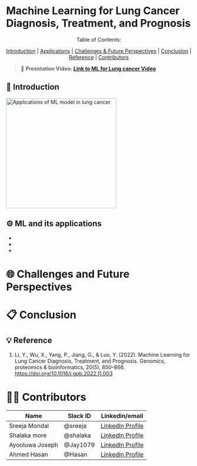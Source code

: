 # Machine Learning for Lung Cancer Diagnosis, Treatment, and Prognosis

<p align="center">Table of Contents:</p>
<p align="center">
  <a href="#introduction">Introduction</a> |
  <a href="#applications">Applications</a> |
  <a href="#challenges-and-future-perspectives">Challenges & Future Perspectives</a> |
  <a href="#conclusion">Conclusion</a> |
  <a href="#reference">Reference</a> |
  <a href="#contributors">Contributors</a>
</p>


> 🎥 **Presntation Video: <a href="https://www.google.com" target="_blank">	Link to ML for Lung cancer Video</a>**

##  📝 **Introduction** 

<img src="https://github.com/user-attachments/assets/05deaa57-4eba-411a-8125-d7b4224e95ab" alt="Applications of ML model in lung cancer" width="300" />

## ⚙️ **ML and its applications**
-
-
-
# 🌐 **Challenges and Future Perspectives**

# 📋 **Conclusion**

## :bulb: **Reference** 
1. Li, Y., Wu, X., Yang, P., Jiang, G., & Luo, Y. (2022). Machine Learning for Lung Cancer Diagnosis, Treatment, and Prognosis. Genomics, proteomics & bioinformatics, 20(5), 850–866. https://doi.org/10.1016/j.gpb.2022.11.003

# 👩‍💻 **Contributors**

|Name| Slack ID|Linkedin/email |
| ----------- |----------- |----------- |
| Sreeja Mondal| @sreeja | <a href="https://linkedin.com/in/sreejamondal263/" target="_blank">	LinkedIn Profile</a> |
| Shalaka more | @shalaka | <a href="https://www.linkedin.com/in/shalaka-more-03277913b/" target="_blank">	LinkedIn Profile</a>  |
| Ayooluwa Joseph| @Jay1079 | <a href="https://www.markdownguide.org" target="_blank">	LinkedIn Profile</a> |
| Ahmed Hasan | @Hasan | <a href="https://www.markdownguide.org" target="_blank">	LinkedIn Profile</a> |
